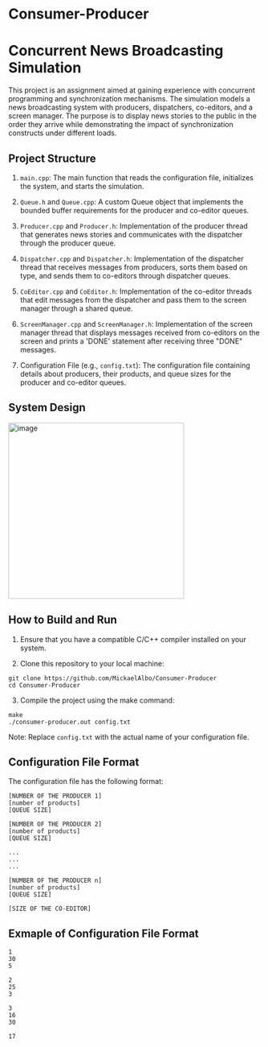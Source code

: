 # Consumer-Producer

# Concurrent News Broadcasting Simulation

This project is an assignment aimed at gaining experience with concurrent programming and synchronization mechanisms. The simulation models a news broadcasting system with producers, dispatchers, co-editors, and a screen manager. The purpose is to display news stories to the public in the order they arrive while demonstrating the impact of synchronization constructs under different loads.

## Project Structure

1. `main.cpp`: The main function that reads the configuration file, initializes the system, and starts the simulation.

2. `Queue.h` and `Queue.cpp`: A custom Queue object that implements the bounded buffer requirements for the producer and co-editor queues.

3. `Producer.cpp` and `Producer.h`: Implementation of the producer thread that generates news stories and communicates with the dispatcher through the producer queue.

4. `Dispatcher.cpp` and `Dispatcher.h`: Implementation of the dispatcher thread that receives messages from producers, sorts them based on type, and sends them to co-editors through dispatcher queues.

5. `CoEditor.cpp` and `CoEditor.h`: Implementation of the co-editor threads that edit messages from the dispatcher and pass them to the screen manager through a shared queue.

6. `ScreenManager.cpp` and `ScreenManager.h`: Implementation of the screen manager thread that displays messages received from co-editors on the screen and prints a 'DONE' statement after receiving three "DONE" messages.

7. Configuration File (e.g., `config.txt`): The configuration file containing details about producers, their products, and queue sizes for the producer and co-editor queues.

## System Design

<img width="350" alt="image" src="https://github.com/MickaelAlbo/Consumer-Producer/assets/71727260/0dca94c5-ab21-48fc-8914-98f7be21bee3">


## How to Build and Run

1. Ensure that you have a compatible C/C++ compiler installed on your system.

2. Clone this repository to your local machine:

`git clone https://github.com/MickaelAlbo/Consumer-Producer`  
`cd Consumer-Producer`


3. Compile the project using the make command:

`make`  
`./consumer-producer.out config.txt`


Note: Replace `config.txt` with the actual name of your configuration file.

## Configuration File Format

The configuration file has the following format:

```
[NUMBER OF THE PRODUCER 1]
[number of products]
[QUEUE SIZE]

[NUMBER OF THE PRODUCER 2]
[number of products]
[QUEUE SIZE]

...
...
...

[NUMBER OF THE PRODUCER n]
[number of products]
[QUEUE SIZE]

[SIZE OF THE CO-EDITOR]
```

## Exmaple of Configuration File Format
```
1
30
5

2
25
3

3
16
30

17
```
